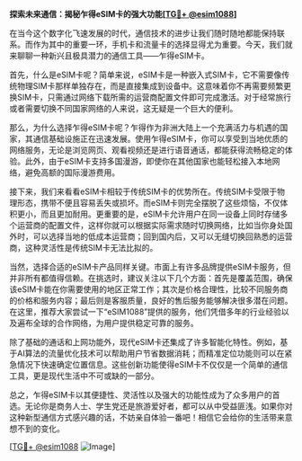 **探索未来通信：揭秘乍得eSIM卡的强大功能[[TG💪+ @esim1088](https://t.me/s/esim1088)]**

在当今这个数字化飞速发展的时代，通信技术的进步让我们随时随地都能保持联系。而作为其中的重要一环，手机卡和流量卡的选择显得尤为重要。今天，我们就来聊聊一种新兴且极具潜力的通信工具——乍得eSIM卡。

首先，什么是eSIM卡呢？简单来说，eSIM卡是一种嵌入式SIM卡，它不需要像传统物理SIM卡那样单独存在，而是直接集成到设备中。这意味着你不再需要频繁更换SIM卡，只需通过网络下载所需的运营商配置文件即可完成激活。对于经常旅行或者需要切换不同国家网络的人来说，这无疑是一个巨大的便利。

那么，为什么选择乍得eSIM卡呢？乍得作为非洲大陆上一个充满活力与机遇的国家，其通信基础设施正在迅速发展。使用乍得eSIM卡，你可以享受到当地优质的网络服务，无论是浏览网页、观看视频还是进行语音通话，都能获得流畅稳定的体验。此外，由于eSIM卡支持多国漫游，即使你在其他国家也能轻松接入本地网络，避免高额的国际漫游费用。

接下来，我们来看看eSIM卡相较于传统SIM卡的优势所在。传统SIM卡受限于物理形态，携带不便且容易丢失或损坏。而eSIM卡则完全摆脱了这些烦恼，不仅体积更小，而且更加耐用。更重要的是，eSIM卡允许用户在同一设备上同时存储多个运营商的配置文件，这样你就可以根据实际需求随时切换网络，比如当你身处国外时，可以选择当地的低成本运营商；回到国内后，又可以无缝切换回熟悉的运营商，这种灵活性是传统SIM卡无法比拟的。

当然，选择合适的eSIM卡产品同样关键。市面上有许多品牌提供eSIM卡服务，但并非所有都值得信赖。在挑选时，建议关注以下几个方面：首先是覆盖范围，确保该eSIM卡能在你需要使用的地区正常工作；其次是价格合理性，比较不同服务商的价格和服务内容；最后则是客服质量，良好的售后服务能够解决很多潜在问题。在这里，推荐大家尝试一下“eSIM1088”提供的服务，他们凭借多年的行业经验以及遍布全球的合作网络，为用户提供稳定可靠的服务。

除了基础的通话和上网功能外，现代eSIM卡还集成了许多智能化特性。例如，基于AI算法的流量优化技术可以帮助用户节省数据消耗；而精准定位功能则可以在紧急情况下快速确定位置信息。这些创新功能使得eSIM卡不仅仅是一个简单的通信工具，更是现代生活中不可或缺的一部分。

总之，乍得eSIM卡以其便捷性、灵活性以及强大的功能性成为了众多用户的首选。无论你是商务人士、学生党还是旅游爱好者，都可以从中受益匪浅。如果你对这种新型通信方式感兴趣的话，不妨亲自体验一番吧！相信它会给你的生活带来意想不到的变化。

[[TG💪+ @esim1088](https://t.me/s/esim1088) ![Image](https://i.postimg.cc/4NQfJmqS/Snipaste-2025-05-13-00-14-12.png)]